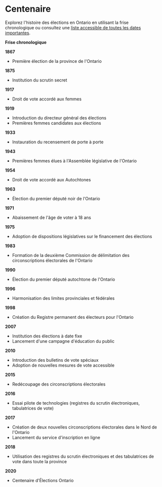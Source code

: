 ﻿# Centenaire

Explorez l'histoire des élections en Ontario en utilisant la frise chronologique ou consultez une [liste accessible de toutes les dates importantes](https://www.elections.on.ca/fr/about-us/100-year-anniversary.html#accordiondates).

**Frise chronologique**

**1867**
- Première élection de la province de l'Ontario

**1875**
- Institution du scrutin secret

**1917**
- Droit de vote accordé aux femmes

**1919**
- Introduction du directeur général des élections
- Premières femmes candidates aux élections

**1933**
- Instauration du recensement de porte à porte

**1943**
- Premières femmes élues à l'Assemblée législative de l'Ontario

**1954**
- Droit de vote accordé aux Autochtones

**1963**
- Élection du premier député noir de l'Ontario

**1971**
- Abaissement de l'âge de voter à 18 ans

**1975**
- Adoption de dispositions législatives sur le financement des élections

**1983**
- Formation de la deuxième Commission de délimitation des circonscriptions électorales de l'Ontario

**1990**
- Élection du premier député autochtone de l'Ontario

**1996**
- Harmonisation des limites provinciales et fédérales

**1998**
- Création du Registre permanent des électeurs pour l'Ontario

**2007**
- Institution des élections à date fixe
- Lancement d'une campagne d'éducation du public

**2010**
- Introduction des bulletins de vote spéciaux
- Adoption de nouvelles mesures de vote accessible

**2015**
- Redécoupage des circonscriptions électorales

**2016**
- Essai pilote de technologies (registres du scrutin électroniques, tabulatrices de vote)

**2017**
- Création de deux nouvelles circonscriptions électorales dans le Nord de l'Ontario
- Lancement du service d'inscription en ligne

**2018**
- Utilisation des registres du scrutin électroniques et des tabulatrices de vote dans toute la province

**2020**
- Centenaire d'Élections Ontario
